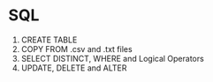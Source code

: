 # SQL

1) CREATE TABLE
2) COPY FROM .csv and .txt files
3) SELECT DISTINCT, WHERE and Logical Operators
4) UPDATE, DELETE and ALTER
